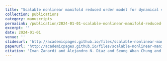 ```yaml
---
title: "Scalable nonlinear manifold reduced order model for dynamical systems"
collection: publications
category: manuscripts
permalink: /publication/2024-01-01-scalable-nonlinear-manifold-reduced-order-model-for-dynamical-systems
excerpt: ''
date: 2024-01-01
venue: ''
slidesurl: 'http://academicpages.github.io/files/scalable-nonlinear-manifold-reduced-order-model-for-dynamical-systems_slides.pdf'
paperurl: 'http://academicpages.github.io/files/scalable-nonlinear-manifold-reduced-order-model-for-dynamical-systems.pdf'
citation: 'Ivan Zanardi and Alejandro N. Diaz and Seung Whan Chung and Marco Panesi and Youngsoo Choi. (2024). &quot;Scalable nonlinear manifold reduced order model for dynamical systems.&quot; <i></i>.'
---
```

